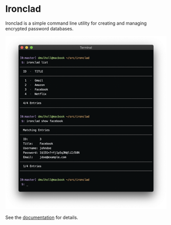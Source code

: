 
# Ironclad

Ironclad is a simple command line utility for creating and managing encrypted password databases.

<p align="center">
    <img src="docs/res/screenshot.png" width="600px">
</p>

See the [documentation] for details.

[documentation]: http://www.dmulholl.com/docs/ironclad/
